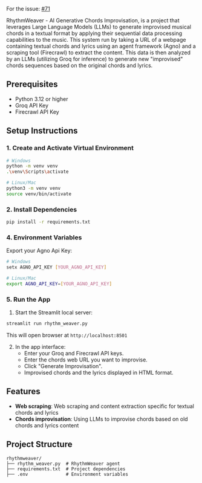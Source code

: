 For the issue: [#71](https://github.com/global-agent-hackathon/global-agent-hackathon-may-2025/issues/71)

RhythmWeaver - AI Generative Chords Improvisation, is a project that leverages Large Language Models (LLMs) to generate improvised musical chords in a textual format by applying their sequential data processing capabilities to the music. This system run by taking a URL of a webpage containing textual chords and lyrics using an agent framework (Agno) and a scraping tool (Firecrawl) to extract the content. This data is then analyzed by an LLMs (utilizing Groq for inference) to generate new "improvised" chords sequences based on the original chords and lyrics.

## Prerequisites

- Python 3.12 or higher
- Groq API Key
- Firecrawl API Key

## Setup Instructions

### 1. Create and Activate Virtual Environment
```bash
# Windows
python -m venv venv
.\venv\Scripts\activate

# Linux/Mac
python3 -m venv venv
source venv/bin/activate
```

### 2. Install Dependencies
```bash
pip install -r requirements.txt
```

### 4. Environment Variables
Export your Agno Api Key:
```bash
# Windows
setx AGNO_API_KEY [YOUR_AGNO_API_KEY]

# Linux/Mac
export AGNO_API_KEY=[YOUR_AGNO_API_KEY]
```

### 5. Run the App

1. Start the Streamlit local server:
```bash
streamlit run rhythm_weaver.py
```
This will open browser at `http://localhost:8501`

2. In the app interface:
    - Enter your Groq and Firecrawl API keys.
    - Enter the chords web URL you want to improvise.
    - Click "Generate Improvisation".
    - Improvised chords and the lyrics displayed in HTML format.

## Features

- **Web scraping**: Web scraping and content extraction specific for textual chords and lyrics
- **Chords improvisation**: Using LLMs to improvise chords based on old chords and lyrics content

## Project Structure

```
rhythmweaver/
├── rhythm_weaver.py  # RhythmWeaver agent
├── requirements.txt  # Project dependencies
├── .env              # Environment variables
```